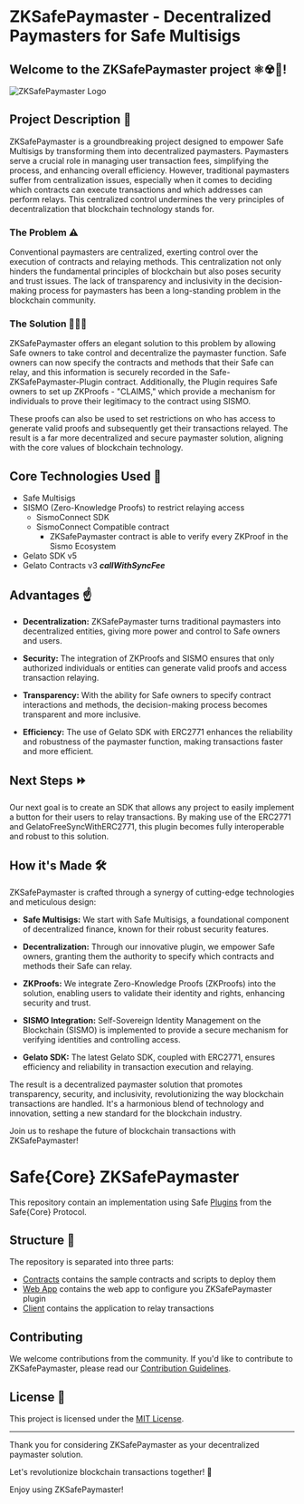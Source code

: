 # ZKSafePaymaster - Decentralized Paymasters for Safe Multisigs

## Welcome to the ZKSafePaymaster project ⚛☢🦾! 

![ZKSafePaymaster Logo](https://bafkreicy56ymwhmxfkct2hbwnmtqwsjhs2d62u7nmlxe7otv3cdnfc6d24.ipfs.nftstorage.link/)

## Project Description 🌌

ZKSafePaymaster is a groundbreaking project designed to empower Safe Multisigs by transforming them into decentralized paymasters. Paymasters serve a crucial role in managing user transaction fees, simplifying the process, and enhancing overall efficiency. However, traditional paymasters suffer from centralization issues, especially when it comes to deciding which contracts can execute transactions and which addresses can perform relays. This centralized control undermines the very principles of decentralization that blockchain technology stands for.

### The Problem ⚠️

Conventional paymasters are centralized, exerting control over the execution of contracts and relaying methods. This centralization not only hinders the fundamental principles of blockchain but also poses security and trust issues. The lack of transparency and inclusivity in the decision-making process for paymasters has been a long-standing problem in the blockchain community.

### The Solution 👨🏽‍💻

ZKSafePaymaster offers an elegant solution to this problem by allowing Safe owners to take control and decentralize the paymaster function. Safe owners can now specify the contracts and methods that their Safe can relay, and this information is securely recorded in the Safe-ZKSafePaymaster-Plugin contract. Additionally, the Plugin requires Safe owners to set up ZKProofs - "CLAIMS," which provide a mechanism for individuals to prove their legitimacy to the contract using SISMO.

These proofs can also be used to set restrictions on who has access to generate valid proofs and subsequently get their transactions relayed. The result is a far more decentralized and secure paymaster solution, aligning with the core values of blockchain technology.

## Core Technologies Used 👑

- Safe Multisigs
- SISMO (Zero-Knowledge Proofs) to restrict relaying access
    - SismoConnect SDK
    - SismoConnect Compatible contract
        - ZKSafePaymaster contract is able to verify every ZKProof in the Sismo Ecosystem
- Gelato SDK v5 
- Gelato Contracts v3 ***callWithSyncFee***

## Advantages ☝

- **Decentralization:** ZKSafePaymaster turns traditional paymasters into decentralized entities, giving more power and control to Safe owners and users.

- **Security:** The integration of ZKProofs and SISMO ensures that only authorized individuals or entities can generate valid proofs and access transaction relaying.

- **Transparency:** With the ability for Safe owners to specify contract interactions and methods, the decision-making process becomes transparent and more inclusive.

- **Efficiency:** The use of Gelato SDK with ERC2771 enhances the reliability and robustness of the paymaster function, making transactions faster and more efficient.

## Next Steps ⏩

Our next goal is to create an SDK that allows any project to easily implement a button for their users to relay transactions. By making use of the ERC2771 and GelatoFreeSyncWithERC2771, this plugin becomes fully interoperable and robust to this solution.

## How it's Made 🛠️

ZKSafePaymaster is crafted through a synergy of cutting-edge technologies and meticulous design:

- **Safe Multisigs:** We start with Safe Multisigs, a foundational component of decentralized finance, known for their robust security features.

- **Decentralization:** Through our innovative plugin, we empower Safe owners, granting them the authority to specify which contracts and methods their Safe can relay.

- **ZKProofs:** We integrate Zero-Knowledge Proofs (ZKProofs) into the solution, enabling users to validate their identity and rights, enhancing security and trust.

- **SISMO Integration:** Self-Sovereign Identity Management on the Blockchain (SISMO) is implemented to provide a secure mechanism for verifying identities and controlling access.

- **Gelato SDK:** The latest Gelato SDK, coupled with ERC2771, ensures efficiency and reliability in transaction execution and relaying.

The result is a decentralized paymaster solution that promotes transparency, security, and inclusivity, revolutionizing the way blockchain transactions are handled. It's a harmonious blend of technology and innovation, setting a new standard for the blockchain industry.

Join us to reshape the future of blockchain transactions with ZKSafePaymaster!

# Safe{Core} ZKSafePaymaster

This repository contain an implementation using Safe [Plugins](https://github.com/5afe/safe-core-protocol-specs/tree/main/integrations#plugins) from the Safe{Core} Protocol. 

## Structure 🧬

The repository is separated into three parts:

- [Contracts](./contracts/) contains the sample contracts and scripts to deploy them
- [Web App](./web/) contains the web app to configure you ZKSafePaymaster plugin
- [Client](./client/) contains the application to relay transactions


## Contributing

We welcome contributions from the community. If you'd like to contribute to ZKSafePaymaster, please read our [Contribution Guidelines](./CONTRIBUTING.md).

## License 🧾

This project is licensed under the [MIT License](./LICENSE).

---

Thank you for considering ZKSafePaymaster as your decentralized paymaster solution.

Let's revolutionize blockchain transactions together! 🚀


Enjoy using ZKSafePaymaster!


